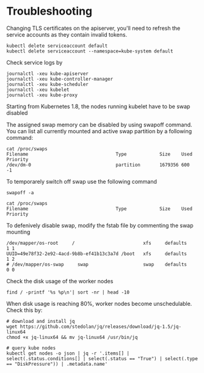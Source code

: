 # Troubleshooting
Changing TLS certificates on the apiserver, you'll need to refresh the service accounts as they contain invalid tokens.

    kubectl delete serviceaccount default
    kubectl delete serviceaccount --namespace=kube-system default

Check service logs by 

    journalctl -xeu kube-apiserver
    journalctl -xeu kube-controller-manager
    journalctl -xeu kube-scheduler
    journalctl -xeu kubelet
    journalctl -xeu kube-proxy

Starting from Kubernetes 1.8, the nodes running kubelet have to be swap disabled

The assigned swap memory can be disabled by using swapoff command. You can list all currently mounted and active swap partition by a following command:

    cat /proc/swaps
    Filename                                Type            Size    Used    Priority
    /dev/dm-0                               partition       1679356 600     -1

To temporarely switch off swap use the following command

    swapoff -a

    cat /proc/swaps
    Filename                                Type            Size    Used    Priority

To defenively disable swap, modify the fstab file by commenting the swap mounting

    /dev/mapper/os-root     /                         xfs     defaults        1 1
    UUID=49e78f32-2e92-4acd-9b8b-ef41b13c3a7d /boot   xfs     defaults        1 2
    # /dev/mapper/os-swap     swap                    swap    defaults        0 0

Check the disk usage of the worker nodes

    find / -printf '%s %p\n'| sort -nr | head -10
    
When disk usage is reaching 80%, worker nodes become unschedulable. Check this by:

    # download and install jq
    wget https://github.com/stedolan/jq/releases/download/jq-1.5/jq-linux64
    chmod +x jq-linux64 && mv jq-linux64 /usr/bin/jq
    
    # query kube nodes
    kubectl get nodes -o json | jq -r '.items[] | select(.status.conditions[] | select(.status == "True") | select(.type == "DiskPressure")) | .metadata.name'

